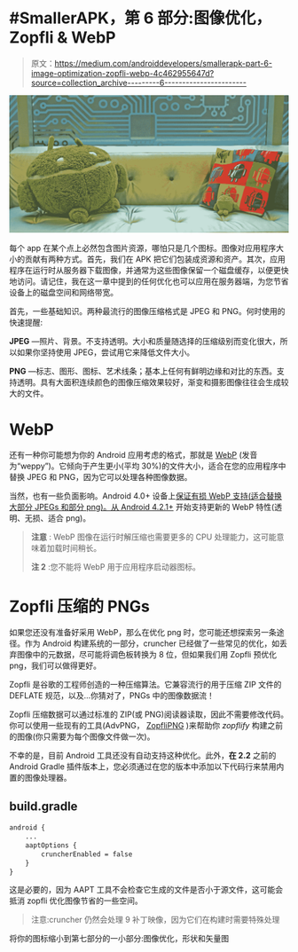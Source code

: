 # #SmallerAPK，第 6 部分:图像优化，Zopfli & WebP

> 原文：<https://medium.com/androiddevelopers/smallerapk-part-6-image-optimization-zopfli-webp-4c462955647d?source=collection_archive---------6----------------------->

![](img/16742a27007b85054b45771a39fbd376.png)

每个 app 在某个点上必然包含图片资源，哪怕只是几个图标。图像对应用程序大小的贡献有两种方式。首先，我们在 APK 把它们包装成资源和资产。其次，应用程序在运行时从服务器下载图像，并通常为这些图像保留一个磁盘缓存，以便更快地访问。请记住，我在这一章中提到的任何优化也可以应用在服务器端，为您节省设备上的磁盘空间和网络带宽。

首先，一些基础知识。两种最流行的图像压缩格式是 JPEG 和 PNG。何时使用的快速提醒:

**JPEG** —照片、背景。不支持透明。大小和质量随选择的压缩级别而变化很大，所以如果你坚持使用 JPEG，尝试用它来降低文件大小。

**PNG** —标志、图形、图标、艺术线条；基本上任何有鲜明边缘和对比的东西。支持透明。具有大面积连续颜色的图像压缩效果较好，渐变和摄影图像往往会生成较大的文件。

# WebP

还有一种你可能想为你的 Android 应用考虑的格式，那就是 [WebP](https://developers.google.com/speed/webp/) (发音为“weppy”)。它倾向于产生更小(平均 30%)的文件大小，适合在您的应用程序中替换 JPEG 和 PNG，因为它可以处理各种图像数据。

当然，也有一些负面影响。Android 4.0+ 设备上[保证有损 WebP 支持(适合替换大部分 JPEGs 和部分 png)。从 Android 4.2.1+](http://developer.android.com/guide/appendix/media-formats.html#core) 开始支持更新的 WebP 特性(透明、无损、适合 png)。

> **注意** : WebP 图像在运行时解压缩也需要更多的 CPU 处理能力，这可能意味着加载时间稍长。
> 
> **注 2** :您不能将 WebP 用于应用程序启动器图标。

# Zopfli 压缩的 PNGs

如果您还没有准备好采用 WebP，那么在优化 png 时，您可能还想探索另一条途径。作为 Android 构建系统的一部分，cruncher 已经做了一些常见的优化，如丢弃图像中的元数据，尽可能将调色板转换为 8 位，但如果我们用 Zopfli 预优化 png，我们可以做得更好。

Zopfli 是谷歌的工程师创造的一种压缩算法。它兼容流行的用于压缩 ZIP 文件的 DEFLATE 规范，以及…你猜对了，PNGs 中的图像数据流！

Zopfli 压缩数据可以通过标准的 ZIP(或 PNG)阅读器读取，因此不需要修改代码。你可以使用一些现有的工具(AdvPNG， [ZopfliPNG](https://github.com/google/zopfli) )来帮助你 *zopflify* 构建之前的图像(你只需要为每个图像文件做一次)。

不幸的是，目前 Android 工具还没有自动支持这种优化。此外，**在 2.2** 之前的 Android Gradle 插件版本上，您必须通过在您的版本中添加以下代码行来禁用内置的图像处理器。

## build.gradle

```
android {
    ...
    aaptOptions {
        cruncherEnabled = false
    }
}
```

这是必要的，因为 AAPT 工具不会检查它生成的文件是否小于源文件，这可能会抵消 zopfli 优化图像节省的一些空间。

> 注意:cruncher 仍然会处理 9 补丁映像，因为它们在构建时需要特殊处理

将你的图标缩小到第七部分的一小部分:图像优化，形状和矢量图